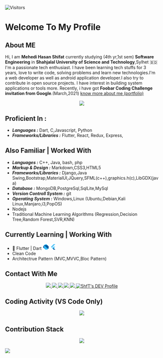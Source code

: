 ![Visitors](https://visitor-badge.glitch.me/badge?page_id=jspw)
# Welcome To My Profile 

## About ME

Hi, I am **Mehedi Hasan Shifat** currently studying (4th yr,1st sem) **Software Engineering** in **Shahjalal University of Science and Technology**,Sylhet :bangladesh: I'm a passionate tech enthusiast. I have been learning tech stuffs for 3 years, love to write code, solving problems and learn new technologies.I'm a web developer as well as android application developer.I also try to contribute in open source projects. I have interest in building system applications or tools more. Recently, i have got **Foobar Coding Challenge invitation from Google**.(March,2021) 
<a href = "http://dev-shifat.me/shifat.com" >know more about me (portfolio) </a> 


<p align='center'>
<img align='center' src="https://github-readme-stats.vercel.app/api?username=jspw">
<p/>

 ## Proficient In :

- <b><i>Languages :</i></b> Dart, C,Javascript, Python
- <b><i>Frameworks/Libraries :</i></b> Flutter, React, Redux, Express, 
 

## Also Familiar | Worked With 

- <b><i>Languages :</i></b> C++, Java, bash, php
- <b><i>Markup & Design :</i></b> Markdown,CSS3,HTML5
- <b><i>Frameworks/Libraries :</i></b> Django,Java Swing,Bootstrap,MaterialUI,JQuery,SFML(c++),graphics.h(c),LibGDX(java)
- <b><i>Database :</i></b> MongoDB,PostgreSql,SqlLite,MySql
- <b><i>Version Controll System :</i></b> git
- <b><i>Operating System :</i></b> Windows,Linux (Ubuntu,Debian,Kali Linux,Manjaro,i3,PopOS)
- Nodejs
- Traditional Machine Learning Algorithms (Regression,Decision Tree,Random Forest,SVR,KNN)



## Currently Learning | Working With

- 📱 Flutter | Dart <code><img height="20" src="https://raw.githubusercontent.com/github/explore/80688e429a7d4ef2fca1e82350fe8e3517d3494d/topics/dart/dart.png"></code>
<code><img height="20" src="https://raw.githubusercontent.com/github/explore/cebd63002168a05a6a642f309227eefeccd92950/topics/flutter/flutter.png"></code> 
- Clean Code
- Architectrue Pattern (MVC,MVVC,Bloc Pattern)
<!-- - 📝 Node(Express) & React <code><img height="20" src="https://raw.githubusercontent.com/github/explore/80688e429a7d4ef2fca1e82350fe8e3517d3494d/topics/javascript/javascript.png"></code>

- 🤖 Traditional Machine Learning Algorithms -->


## Contact With Me

<p align='center'>
 <a href = "mailto:mhshifat757@gmail.com" > <img src="https://img.shields.io/badge/--email?label=E-mail&logo=microsoft-outlook&style=social" > </a> 
 <a href = "https://twitter.com/mhshifat757" > <img src="https://img.shields.io/badge/--twitter?label=Twitter&logo=Twitter&style=social" > </a> 
 <a href = "https://www.linkedin.com/in/mhshifat" > <img src="https://img.shields.io/badge/--linkedin?label=LinkedIn&logo=LinkedIn&style=social" > </a> 
 <a href = "https://www.facebook.com/rio57mh" > <img src="https://img.shields.io/badge/--facebook?label=Facebook&logo=Facebook-outlook&style=social" > </a> 
 <a href = "https://www.quora.com/profile/Mehedi-Hasan-Shifat" > <img src="https://img.shields.io/badge/--quora?label=Quora&logo=quora-outlook&style=social" >  </a> 
<a href="https://dev.to/mhshifat"><img src="https://d2fltix0v2e0sb.cloudfront.net/dev-badge.svg" alt="5hfT's DEV Profile" height="20" width="30"></a>
<p/>

## Coding Activity (VS Code Only)

<p align='center' >
<img src="https://wakatime.com/share/@jspw/0c994ff4-d25e-4d63-9966-8ba96411b8da.png" />
</p>

## Contribution Stack 

<p align='center'>
 <img src="https://github-readme-streak-stats.herokuapp.com/?user=jspw&theme=react&count_private=true" >
<p/>

![](https://activity-graph.herokuapp.com/graph?username=jspw&theme=react-dark)

